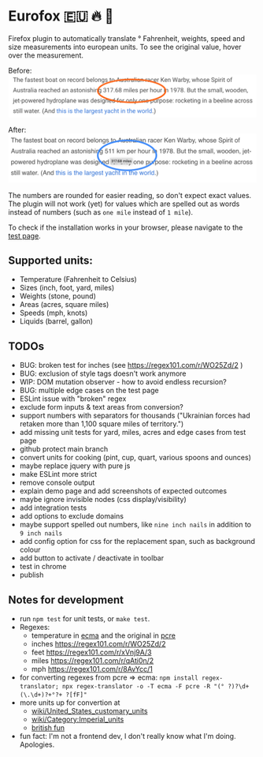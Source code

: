 # Eurofox 🇪🇺 🔥 🦊

Firefox plugin to automatically translate ° Fahrenheit, weights, speed and size measurements into european units.
To see the original value, hover over the measurement.

Before:
![Without the plugin](./images/no-plugin-circle.png "Without the plugin")

After:
![With the plugin](./images/yes-plugin-circle.png "With the plugin")


The numbers are rounded for easier reading, so don't expect exact values.
The plugin will not work (yet) for values which are spelled out as words instead of numbers (such as `one mile` instead of `1 mile`).


To check if the installation works in your browser, please navigate to the [test page](demo/test.html).

## Supported units:

* Temperature (Fahrenheit to Celsius)
* Sizes (inch, foot, yard, miles)
* Weights (stone, pound)
* Areas (acres, square miles)
* Speeds (mph, knots)
* Liquids (barrel, gallon)

## TODOs

* BUG: broken test for inches (see https://regex101.com/r/WO25Zd/2 )
* BUG: exclusion of style tags doesn't work anymore
* WIP: DOM mutation observer - how to avoid endless recursion?
* BUG: multiple edge cases on the test page
* ESLint issue with "broken" regex
* exclude form inputs & text areas from conversion?
* support numbers with separators for thousands ("Ukrainian forces had retaken more than 1,100 square miles of territory.")
* add missing unit tests for yard, miles, acres and edge cases from test page
* github protect main branch
* convert units for cooking (pint, cup, quart, various spoons and ounces)
* maybe replace jquery with pure js
* make ESLint more strict
* remove console output
* explain demo page and add screenshots of expected outcomes
* maybe ignore invisible nodes (css display/visibility)
* add integration tests
* add options to exclude domains
* maybe support spelled out numbers, like `nine inch nails` in addition to `9 inch nails`
* add config option for css for the replacement span, such as background colour
* add button to activate / deactivate in toolbar
* test in chrome
* publish

## Notes for development

* run `npm test` for unit tests, or `make test`.
* Regexes:
    - temperature in [ecma](https://regex101.com/r/Wrpp4x/2) and the original in [pcre](https://regex101.com/r/Ak5Joj/1)
    - inches https://regex101.com/r/WO25Zd/2
    - feet https://regex101.com/r/xVnj9A/3
    - miles https://regex101.com/r/qAti0n/2
    - mph https://regex101.com/r/8AvYcc/1
* for converting regexes from pcre => ecma:
	`npm install regex-translator; npx regex-translator -o -T ecma -F pcre -R "(° ?)?\d+(\.\d+)?+°?+ ?[fF]"`
* more units up for convertion at
    - [wiki/United_States_customary_units](https://simple.wikipedia.org/wiki/United_States_customary_units)
    - [wiki/Category:Imperial_units](https://en.wikipedia.org/wiki/Category:Imperial_units)
    - [british fun](https://en.wikipedia.org/wiki/Comparison_of_the_imperial_and_US_customary_measurement_systems)
* fun fact: I'm not a frontend dev, I don't really know what I'm doing. Apologies.

